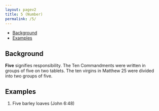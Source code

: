 ```yaml
---
layout: pagev2
title: 5 (Number)
permalink: /5/
---
```

- [Background](#background)
- [Examples](#examples)

## Background

**Five** signifies responsibility. The Ten Commandments were written in groups of five on two tablets. The ten virgins in Matthew 25 were divided into two groups of five. 

## Examples

1. Five barley loaves (John 6:48)